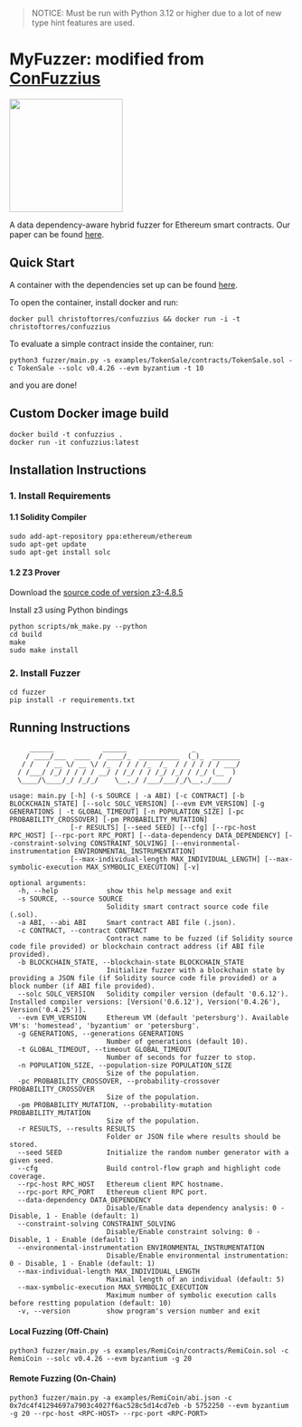 > NOTICE: Must be run with Python 3.12 or higher due to a lot of new type hint features are used.

MyFuzzer: modified from [ConFuzzius](https://github.com/christoftorres/ConFuzzius)
===========

<img src="https://thumbs.dreamstime.com/b/confucius-vector-portrait-line-art-illustration-confucius-line-art-portrait-138676693.jpg" width="200">

A data dependency-aware hybrid fuzzer for Ethereum smart contracts. Our paper can be found [here](https://arxiv.org/pdf/2005.12156.pdf).

## Quick Start

A container with the dependencies set up can be found [here](https://hub.docker.com/r/christoftorres/confuzzius/).

To open the container, install docker and run:

```
docker pull christoftorres/confuzzius && docker run -i -t christoftorres/confuzzius
```

To evaluate a simple contract inside the container, run:

```
python3 fuzzer/main.py -s examples/TokenSale/contracts/TokenSale.sol -c TokenSale --solc v0.4.26 --evm byzantium -t 10
```

and you are done!

## Custom Docker image build

```
docker build -t confuzzius .
docker run -it confuzzius:latest
```

## Installation Instructions

### 1. Install Requirements

#### 1.1 Solidity Compiler

``` shell
sudo add-apt-repository ppa:ethereum/ethereum
sudo apt-get update
sudo apt-get install solc
```

#### 1.2 Z3 Prover

Download the [source code of version z3-4.8.5](https://github.com/Z3Prover/z3/releases/tag/Z3-4.8.5)

Install z3 using Python bindings

``` shell
python scripts/mk_make.py --python
cd build
make
sudo make install
```

### 2. Install Fuzzer

``` shell
cd fuzzer
pip install -r requirements.txt
```

## Running Instructions

``` 
     ______            ______                _           
    / ____/___  ____  / ____/_  __________  (_)_  _______
   / /   / __ \/ __ \/ /_  / / / /_  /_  / / / / / / ___/
  / /___/ /_/ / / / / __/ / /_/ / / /_/ /_/ / /_/ (__  ) 
  \____/\____/_/ /_/_/    \__,_/ /___/___/_/\__,_/____/  

usage: main.py [-h] (-s SOURCE | -a ABI) [-c CONTRACT] [-b BLOCKCHAIN_STATE] [--solc SOLC_VERSION] [--evm EVM_VERSION] [-g GENERATIONS | -t GLOBAL_TIMEOUT] [-n POPULATION_SIZE] [-pc PROBABILITY_CROSSOVER] [-pm PROBABILITY_MUTATION]
               [-r RESULTS] [--seed SEED] [--cfg] [--rpc-host RPC_HOST] [--rpc-port RPC_PORT] [--data-dependency DATA_DEPENDENCY] [--constraint-solving CONSTRAINT_SOLVING] [--environmental-instrumentation ENVIRONMENTAL_INSTRUMENTATION]
               [--max-individual-length MAX_INDIVIDUAL_LENGTH] [--max-symbolic-execution MAX_SYMBOLIC_EXECUTION] [-v]

optional arguments:
  -h, --help            show this help message and exit
  -s SOURCE, --source SOURCE
                        Solidity smart contract source code file (.sol).
  -a ABI, --abi ABI     Smart contract ABI file (.json).
  -c CONTRACT, --contract CONTRACT
                        Contract name to be fuzzed (if Solidity source code file provided) or blockchain contract address (if ABI file provided).
  -b BLOCKCHAIN_STATE, --blockchain-state BLOCKCHAIN_STATE
                        Initialize fuzzer with a blockchain state by providing a JSON file (if Solidity source code file provided) or a block number (if ABI file provided).
  --solc SOLC_VERSION   Solidity compiler version (default '0.6.12'). Installed compiler versions: [Version('0.6.12'), Version('0.4.26'), Version('0.4.25')].
  --evm EVM_VERSION     Ethereum VM (default 'petersburg'). Available VM's: 'homestead', 'byzantium' or 'petersburg'.
  -g GENERATIONS, --generations GENERATIONS
                        Number of generations (default 10).
  -t GLOBAL_TIMEOUT, --timeout GLOBAL_TIMEOUT
                        Number of seconds for fuzzer to stop.
  -n POPULATION_SIZE, --population-size POPULATION_SIZE
                        Size of the population.
  -pc PROBABILITY_CROSSOVER, --probability-crossover PROBABILITY_CROSSOVER
                        Size of the population.
  -pm PROBABILITY_MUTATION, --probability-mutation PROBABILITY_MUTATION
                        Size of the population.
  -r RESULTS, --results RESULTS
                        Folder or JSON file where results should be stored.
  --seed SEED           Initialize the random number generator with a given seed.
  --cfg                 Build control-flow graph and highlight code coverage.
  --rpc-host RPC_HOST   Ethereum client RPC hostname.
  --rpc-port RPC_PORT   Ethereum client RPC port.
  --data-dependency DATA_DEPENDENCY
                        Disable/Enable data dependency analysis: 0 - Disable, 1 - Enable (default: 1)
  --constraint-solving CONSTRAINT_SOLVING
                        Disable/Enable constraint solving: 0 - Disable, 1 - Enable (default: 1)
  --environmental-instrumentation ENVIRONMENTAL_INSTRUMENTATION
                        Disable/Enable environmental instrumentation: 0 - Disable, 1 - Enable (default: 1)
  --max-individual-length MAX_INDIVIDUAL_LENGTH
                        Maximal length of an individual (default: 5)
  --max-symbolic-execution MAX_SYMBOLIC_EXECUTION
                        Maximum number of symbolic execution calls before restting population (default: 10)
  -v, --version         show program's version number and exit
```

#### Local Fuzzing (Off-Chain)

``` shell
python3 fuzzer/main.py -s examples/RemiCoin/contracts/RemiCoin.sol -c RemiCoin --solc v0.4.26 --evm byzantium -g 20
```

#### Remote Fuzzing (On-Chain)

``` shell
python3 fuzzer/main.py -a examples/RemiCoin/abi.json -c 0x7dc4f41294697a7903c4027f6ac528c5d14cd7eb -b 5752250 --evm byzantium -g 20 --rpc-host <RPC-HOST> --rpc-port <RPC-PORT>
```
